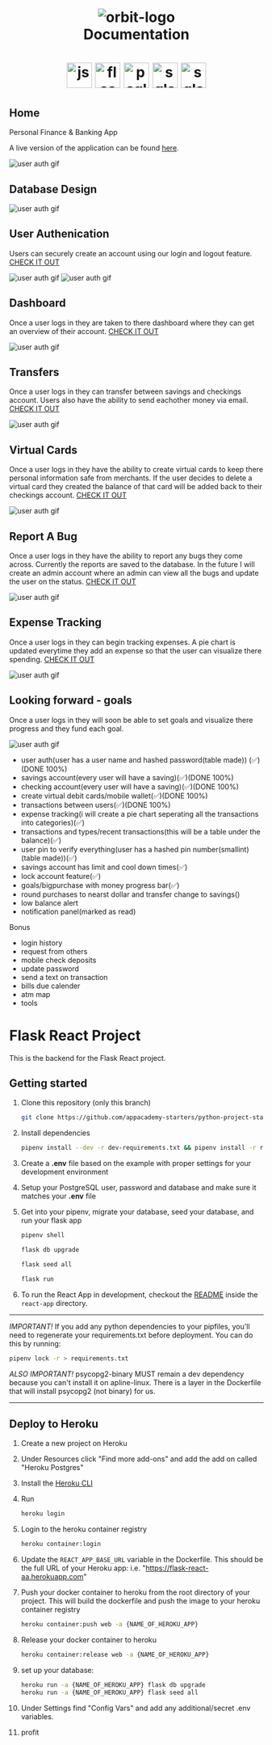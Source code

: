 <h1 align="center">
<img src="https://github.com/miguelcoria94/Orbit/blob/main/readme-images/Screen%20Shot%202021-01-06%20at%201.55.05%20PM.png" alt="orbit-logo">
<br>
  Documentation
</h1>
<h1 align="center">
  <img src="https://cdn.worldvectorlogo.com/logos/react.svg" alt="js-logo" width="50">
  <img src="https://i.ibb.co/d2HFVkR/kisspng-flask-by-example-web-framework-python-bottle-sebastian-estenssoro-5b6c0aa33b3b57-91701197153.png" alt="flask-logo" width="50">
  <img src="https://i.ibb.co/VpGfh8w/icons8-postgresql-96-1.png" alt="psql-logo" width="50">
  <img src="https://hakin9.org/wp-content/uploads/2019/08/connect-a-flask-app-to-a-mysql-database-with-sqlalchemy-and-pymysql.jpg" alt="sqlalchemy-logo" width="50">
  <img src="https://cdn.vox-cdn.com/thumbor/fbrTLtxuP2D29o8VJUaE-u3NKfU=/0x0:792x613/1200x800/filters:focal(300x237:426x363)/cdn.vox-cdn.com/uploads/chorus_image/image/59850273/Docker_logo_011.0.png" alt="sqlalchemy-logo" width="50">
</h1>

## Home

Personal Finance & Banking App
<br>

A live version of the application can be found [here](https://orbit-banking.herokuapp.com/).

![user auth gif](https://github.com/miguelcoria94/Orbit/blob/main/readme-images/homepage.png)

## Database Design

![user auth gif](https://github.com/miguelcoria94/Orbit/blob/main/readme-images/drawSQL-export-2021-01-19_08_58.png)

## User Authenication

Users can securely create an account using our login and logout feature.  [CHECK IT OUT](https://github.com/miguelcoria94/Orbit/tree/main/react-app/src/components/auth)

![user auth gif](https://github.com/miguelcoria94/Orbit/blob/main/readme-images/login.png)
![user auth gif](https://github.com/miguelcoria94/Orbit/blob/main/readme-images/signup.png)

## Dashboard

Once a user logs in they are taken to there dashboard where they can get an overview of their account. [CHECK IT OUT](https://github.com/miguelcoria94/Orbit/blob/main/react-app/src/components/Dashboard.js)

![user auth gif](https://github.com/miguelcoria94/Orbit/blob/main/readme-images/dashboard.png)

## Transfers

Once a user logs in they can transfer between savings and checkings account. Users also have the ability to send eachother money via email. [CHECK IT OUT](https://github.com/miguelcoria94/Orbit/blob/main/react-app/src/components/QuickPay.js)

![user auth gif](https://github.com/miguelcoria94/Orbit/blob/main/readme-images/transfers.png)

## Virtual Cards

Once a user logs in they have the ability to create virtual cards to keep there personal information safe from merchants. If the user decides to delete a virtual card they created the balance of that card will be added back to their checkings account. [CHECK IT OUT](https://github.com/miguelcoria94/Orbit/blob/main/react-app/src/components/VirtualCardForm.js)

![user auth gif](https://github.com/miguelcoria94/Orbit/blob/main/readme-images/vc.png)

## Report A Bug

Once a user logs in they have the ability to report any bugs they come across. Currently the reports are saved to the database. In the future I will create an admin account where an admin can view all the bugs and update the user on the status. [CHECK IT OUT](https://github.com/miguelcoria94/Orbit/blob/main/react-app/src/components/BugReport.js)

![user auth gif](https://github.com/miguelcoria94/Orbit/blob/main/readme-images/bug.png)

## Expense Tracking

Once a user logs in they can begin tracking expenses. A pie chart is updated everytime they add an expense so that the user can visualize there spending. [CHECK IT OUT](https://github.com/miguelcoria94/Orbit/blob/main/react-app/src/components/ExpenseTracking.js)

![user auth gif](https://github.com/miguelcoria94/Orbit/blob/main/readme-images/expenses.png)

## Looking forward - goals

Once a user logs in they will soon be able to set goals and visualize there progress and they fund each goal.

![user auth gif](https://github.com/miguelcoria94/Orbit/blob/main/readme-images/goals.png)

- user auth(user has a user name and hashed password(table made)) (✅)(DONE 100%)
- savings account(every user will have a saving)(✅)(DONE 100%)
- checking account(every user will have a saving)(✅)(DONE 100%)
- create virtual debit cards/mobile wallet(✅)(DONE 100%)
- transactions between users(✅)(DONE 100%)
- expense tracking(i will create a pie chart seperating all the transactions into categories)(✅)
- transactions and types/recent transactions(this will be a table under the balance)(✅)
- user pin to verify everything(user has a hashed pin number(smallint) (table made))(✅)
- savings account has limit and cool down times(✅)
- lock account feature(✅)
- goals/bigpurchase with money progress bar(✅)
- round purchases to nearst dollar and transfer change to savings()
- low balance alert
- notification panel(marked as read)

Bonus 
- login history
- request from others
- mobile check deposits
- update password
- send a text on transaction
- bills due calender
- atm map
- tools




# Flask React Project

This is the backend for the Flask React project.

## Getting started

1. Clone this repository (only this branch)

   ```bash
   git clone https://github.com/appacademy-starters/python-project-starter.git
   ```

2. Install dependencies

      ```bash
      pipenv install --dev -r dev-requirements.txt && pipenv install -r requirements.txt
      ```

3. Create a **.env** file based on the example with proper settings for your
   development environment
4. Setup your PostgreSQL user, password and database and make sure it matches your **.env** file

5. Get into your pipenv, migrate your database, seed your database, and run your flask app

   ```bash
   pipenv shell
   ```

   ```bash
   flask db upgrade
   ```

   ```bash
   flask seed all
   ```

   ```bash
   flask run
   ```

6. To run the React App in development, checkout the [README](./react-app/README.md) inside the `react-app` directory.

***
*IMPORTANT!*
   If you add any python dependencies to your pipfiles, you'll need to regenerate your requirements.txt before deployment.
   You can do this by running:

   ```bash
   pipenv lock -r > requirements.txt
   ```

*ALSO IMPORTANT!*
   psycopg2-binary MUST remain a dev dependency because you can't install it on apline-linux.
   There is a layer in the Dockerfile that will install psycopg2 (not binary) for us.
***

## Deploy to Heroku

1. Create a new project on Heroku
2. Under Resources click "Find more add-ons" and add the add on called "Heroku Postgres"
3. Install the [Heroku CLI](https://devcenter.heroku.com/articles/heroku-command-line)
4. Run

   ```bash
   heroku login
   ```

5. Login to the heroku container registry

   ```bash
   heroku container:login
   ```

6. Update the `REACT_APP_BASE_URL` variable in the Dockerfile.
   This should be the full URL of your Heroku app: i.e. "https://flask-react-aa.herokuapp.com"
7. Push your docker container to heroku from the root directory of your project.
   This will build the dockerfile and push the image to your heroku container registry

   ```bash
   heroku container:push web -a {NAME_OF_HEROKU_APP}
   ```

8. Release your docker container to heroku

   ```bash
   heroku container:release web -a {NAME_OF_HEROKU_APP}
   ```

9. set up your database:

   ```bash
   heroku run -a {NAME_OF_HEROKU_APP} flask db upgrade
   heroku run -a {NAME_OF_HEROKU_APP} flask seed all
   ```

10. Under Settings find "Config Vars" and add any additional/secret .env variables.

11. profit
